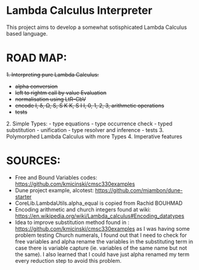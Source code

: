 # Lambda Calculus Interpreter

This project aims to develop a somewhat sotisphicated Lambda Calculus based language.

# ROAD MAP: 

<s> 1. Interpreting pure Lambda Calculus:
- alpha conversion
- left to rightm call by value Evaluation
- normalisation using LtR-CbV
- encode I, δ, Ω, S, S K K, S I I, 0, 1, 2, 3, arithmetic operations
- tests
</s>
2. Simple Types:
- type equations
- type occurrence check
- typed substitution
- unification
- type resolver and inference
- tests
3. Polymorphed Lambda Calculus with more Types
4. Imperative features 

# SOURCES: 
- Free and Bound Variables codes: https://github.com/kmicinski/cmsc330examples
- Dune project example, alcotest: https://github.com/mjambon/dune-starter
- CoreLib.LambdaUtils.alpha_equal is copied from Rachid BOUHMAD
- Encoding arithmetic and church integers found at wiki: https://en.wikipedia.org/wiki/Lambda_calculus#Encoding_datatypes
- Idea to improve substitution method found in : https://github.com/kmicinski/cmsc330examples as I was having some problem testing Church numerals, I found out that I need to check for free variables and alpha rename the variables in the substituting term in case there is variable capture (ie. variables of the same name but not the same). I also learned that I could have just alpha renamed my term every reduction step to avoid this problem.